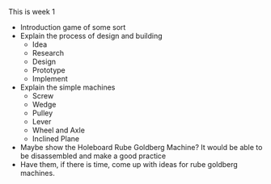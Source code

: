 This is week 1

 - Introduction game of some sort
 - Explain the process of design and building
    - Idea
    - Research
    - Design
    - Prototype
    - Implement
 - Explain the simple machines
    - Screw
    - Wedge
    - Pulley
    - Lever
    - Wheel and Axle
    - Inclined Plane
 - Maybe show the Holeboard Rube Goldberg Machine? It would be able to be disassembled and make a good practice
 - Have them, if there is time, come up with ideas for rube goldberg machines.
